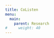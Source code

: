 ```yaml
---
title: CoListen
menu:
  main:
    parent: Research
#     weight: 40
---
```


<!--add blocks of content here to add more sections to the community page -->
